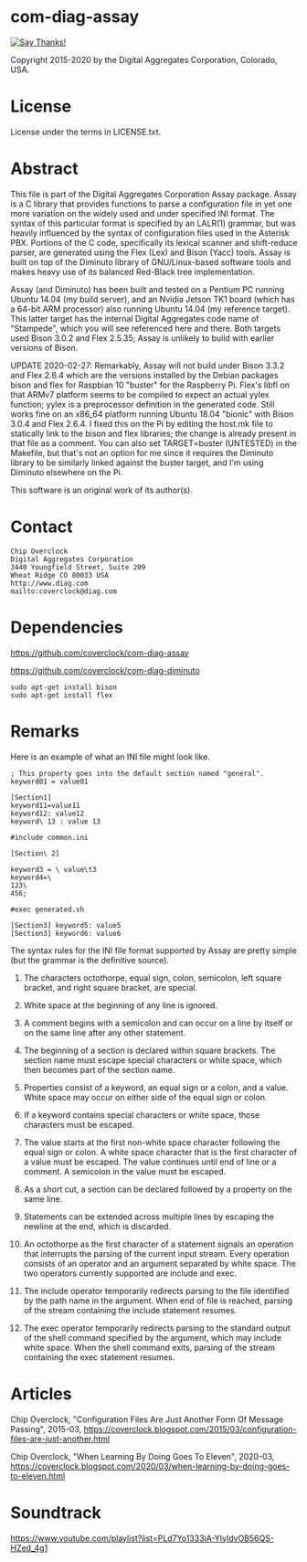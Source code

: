 com-diag-assay
==============

[![Say Thanks!](https://img.shields.io/badge/Say%20Thanks-!-1EAEDB.svg)](https://saythanks.io/to/coverclock)

Copyright 2015-2020 by the Digital Aggregates Corporation, Colorado, USA.

# License

License under the terms in LICENSE.txt.

# Abstract

This file is part of the Digital Aggregates Corporation Assay package.
Assay is a C library that provides functions to parse a configuration file
in yet one more variation on the widely used and under specified INI
format. The syntax of this particular format is specified by an LALR(1)
grammar, but was heavily influenced by the syntax of configuration files
used in the Asterisk PBX. Portions of the C code, specifically its lexical
scanner and shift-reduce parser, are generated using the Flex (Lex) and
Bison (Yacc) tools. Assay is built on top of the Diminuto library of
GNU/Linux-based software tools and makes heavy use of its balanced
Red-Black tree implementation.

Assay (and Diminuto) has been built and tested on a Pentium PC running
Ubuntu 14.04 (my build server), and an Nvidia Jetson TK1 board (which has a
64-bit ARM processor) also running Ubuntu 14.04 (my reference target). This
latter target has the internal Digital Aggregates code name of "Stampede",
which you will see referenced here and there. Both targets used Bison 3.0.2
and Flex 2.5.35; Assay is unlikely to build with earlier versions of Bison.

UPDATE 2020-02-27: Remarkably, Assay will not build under Bison 3.3.2
and Flex 2.6.4 which are the versions installed by the Debian packages
bison and flex for Raspbian 10 "buster" for the Raspberry Pi. Flex's
libfl on that ARMv7 platform seems to be compiled to expect an actual
yylex function; yylex is a preprocessor definition in the generated
code. Still works fine on an x86_64 platform running Ubuntu 18.04 "bionic"
with Bison 3.0.4 and Flex 2.6.4. I fixed this on the Pi by editing
the host.mk file to statically link to the bison and flex libraries;
the change is already present in that file as a comment.  You can also
set TARGET=buster (UNTESTED) in the Makefile, but that's not an option
for me since it requires the Diminuto library to be similarly linked
against the buster target, and I'm using Diminuto elsewhere on the Pi.

This software is an original work of its author(s).

# Contact

    Chip Overclock
    Digital Aggregates Corporation
    3440 Youngfield Street, Suite 209
    Wheat Ridge CO 80033 USA
    http://www.diag.com
    mailto:coverclock@diag.com

# Dependencies

<https://github.com/coverclock/com-diag-assay>

<https://github.com/coverclock/com-diag-diminuto>

    sudo apt-get install bison
    sudo apt-get install flex

# Remarks

Here is an example of what an INI file might look like.

    ; This property goes into the default section named "general".
    keyword01 = value01

    [Section1]
    keyword11=value11
    keyword12: value12
    keyword\ 13 : value 13

    #include common.ini

    [Section\ 2]

    keyword3 = \ value\t3
    keyword4=\
    123\
    456;

    #exec generated.sh

    [Section3] keyword5: value5
    [Section3] keyword6: value6

The syntax rules for the INI file format supported by Assay are pretty
simple (but the grammar is the definitive source).

1.  The characters octothorpe, equal sign, colon, semicolon, left square
    bracket, and right square bracket, are special.

2.  White space at the beginning of any line is ignored.

3.  A comment begins with a semicolon and can occur on a line by itself or
    on the same line after any other statement.

4.  The beginning of a section is declared within square brackets. The
    section name must escape special characters or white space, which then
    becomes part of the section name.

5.  Properties consist of a keyword, an equal sign or a colon, and a value.
    White space may occur on either side of the equal sign or colon.

6.  If a keyword contains special characters or white space, those characters
    must be escaped.

7.  The value starts at the first non-white space character following the
    equal sign or colon. A white space character that is the first character
    of a value must be escaped. The value continues until end of line or a
    comment. A semicolon in the value must be escaped.

8.  As a short cut, a section can be declared followed by a property on the
    same line.

9.  Statements can be extended across multiple lines by escaping the newline
    at the end, which is discarded.

10. An octothorpe as the first character of a statement signals an operation
    that interrupts the parsing of the current input stream. Every operation
    consists of an operator and an argument separated by white space.
    The two operators currently supported are include and exec.

11. The include operator temporarily redirects parsing to the file identified
    by the path name in the argument. When end of file is reached, parsing of
    the stream containing the include statement resumes.

12. The exec operator temporarily redirects parsing to the standard output
    of the shell command specified by the argument, which may include white
    space. When the shell command exits, parsing of the stream containing the
    exec statement resumes.

# Articles

Chip Overclock, "Configuration Files Are Just Another Form Of Message Passing",
2015-03,
<https://coverclock.blogspot.com/2015/03/configuration-files-are-just-another.html>

Chip Overclock, "When Learning By Doing Goes To Eleven", 2020-03,
<https://coverclock.blogspot.com/2020/03/when-learning-by-doing-goes-to-eleven.html>

# Soundtrack

<https://www.youtube.com/playlist?list=PLd7Yo1333iA-YIyldvOB56QS-HZed_4g1>
